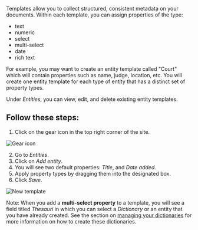 Templates allow you to collect structured, consistent metadata on your documents. Within each template, you can assign properties of the type:
* text 
* numeric
* select
* multi-select
* date
* rich text

For example, you may want to create an entity template called "Court" which will contain properties such as name, judge, location, etc. You will create one entity template for each type of entity that has a distinct set of property types.

Under _Entities_, you can view, edit, and delete existing entity templates. 

## Follow these steps:

1. Click on the gear icon in the top right corner of the site.

![Gear icon](http://www.uwazi.io/wp-content/uploads/2017/04/gear-icon.png)

2. Go to _Entities_.
3. Click on _Add entity_.
4. You will see two default properties: _Title_, and _Date added_. 
5. Apply property types by dragging them into the designated box. 
6. Click _Save_.

![New template](http://www.uwazi.io/wp-content/uploads/2017/04/doc-template.png)

Note: When you add a **multi-select property** to a template, you will see a field titled _Thesauri_ in which you can select a _Dictionary_ or an entity that you have already created. See the section on [managing your dictionaries](https://github.com/huridocs/uwazi/wiki/Build-the-information-architecture#manage-your-dictionaries) for more information on how to create these dictionaries. 